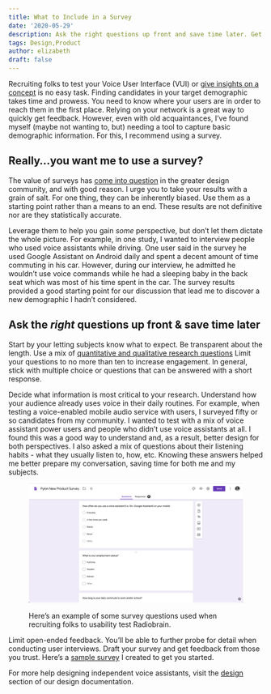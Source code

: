 ```yaml
---
title: What to Include in a Survey
date: '2020-05-29'
description: Ask the right questions up front and save time later. Get examples of new voice UI product survey questions and see our sample TTS product survey.
tags: Design,Product
author: elizabeth
draft: false
---
```


Recruiting folks to test your Voice User Interface (VUI) or [give insights on a concept](/blog/user-research-for-voice-experiences) is no easy task. Finding candidates in your target demographic takes time and prowess. You need to know where your users are in order to reach them in the first place. Relying on your network is a great way to quickly get feedback. However, even with old acquaintances, I’ve found myself (maybe not wanting to, but) needing a tool to capture basic demographic information. For this, I recommend using a survey.

## Really…you want me to use a survey?

The value of surveys has [come into question](https://medium.com/mule-design/on-surveys-5a73dda5e9a0) in the greater design community, and with good reason. I urge you to take your results with a grain of salt. For one thing, they can be inherently biased. Use them as a starting point rather than a means to an end. These results are not definitive nor are they statistically accurate.

Leverage them to help you gain _some_ perspective, but don’t let them dictate the whole picture. For example, in one study, I wanted to interview people who used voice assistants while driving. One user said in the survey he used Google Assistant on Android daily and spent a decent amount of time commuting in his car. However, during our interview, he admitted he wouldn’t use voice commands while he had a sleeping baby in the back seat which was most of his time spent in the car. The survey results provided a good starting point for our discussion that lead me to discover a new demographic I hadn’t considered.

## Ask the _right_ questions up front & save time later

Start by your letting subjects know what to expect. Be transparent about the length. Use a mix of [quantitative and qualitative research questions](https://www.nngroup.com/articles/qualitative-surveys/) Limit your questions to no more than ten to increase engagement. In general, stick with multiple choice or questions that can be answered with a short response.

Decide what information is most critical to your research. Understand how your audience already uses voice in their daily routines. For example, when testing a voice-enabled mobile audio service with users, I surveyed fifty or so candidates from my community. I wanted to test with a mix of voice assistant power users and people who didn’t use voice assistants at all. I found this was a good way to understand and, as a result, better design for both perspectives. I also asked a mix of questions about their listening habits - what they usually listen to, how, etc. Knowing these answers helped me better prepare my conversation, saving time for both me and my subjects.

<figure>

![Survey example](./survey.png)

<figcaption>Here’s an example of some survey questions used when recruiting folks to usability test Radiobrain.</figcaption>
</figure>

Limit open-ended feedback. You’ll be able to further probe for detail when conducting user interviews. Draft your survey and get feedback from those you trust. Here’s a [sample survey](https://docs.google.com/forms/d/1faU7-M5zxTLjpTrweklUl1AELeaKsPMzcY7ipENxL60/edit) I created to get you started.

For more help designing independent voice assistants, visit the [design](/docs/Design/getting-started) section of our design documentation.
